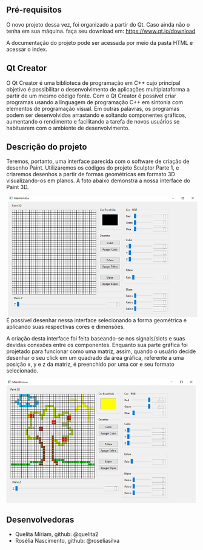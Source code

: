 ## Pré-requisitos

O novo projeto dessa vez, foi organizado a partir do Qt. Caso ainda não o tenha em sua máquina. faça seu download em:  https://www.qt.io/download 

A documentação do projeto pode ser acessada por meio da pasta HTML e acessar o index.

## Qt Creator
  
O Qt Creator é uma biblioteca de programação em C++ cujo principal objetivo é possibilitar o desenvolvimento de aplicações multiplataforma a partir de um mesmo código fonte.
Com o Qt Creator é possível criar programas usando a linguagem de programação C++ em sintonia com elementos de programação visual. Em outras palavras, os programas podem ser desenvolvidos arrastando e soltando componentes gráficos, aumentando o rendimento e facilitando a tarefa de novos usuários se habituarem com o ambiente de desenvolvimento.

## Descrição do projeto

Teremos, portanto, uma interface parecida com o software de criação de desenho Paint. Utilizaremos os códigos do projeto Sculptor Parte 1, e criaremos desenhos a partir de formas geométricas em formato 3D visualizando-os em planos. 
A foto abaixo demonstra a nossa interface do Paint 3D.

<img width="500" alt="Interface do Paint 3D no Qt Creator" title="Imagem 1: Interface do Paint 3D no Qt Creator" src="interface.png" align="right" />

É possível desenhar nessa interface selecionando a forma geométrica e aplicando suas respectivas cores e dimensões. 

A criação desta interface foi feita baseando-se nos signals/slots e suas devidas conexões entre os componentes. Enquanto sua parte gráfica foi projetado para funcionar como uma matriz, assim, quando o usuário decide desenhar o seu click em um quadrado da área gráfica, referente a uma posição x, y e z da matriz, é preenchido por uma cor e seu formato selecionado.

<img width="500" alt="Desenhando na interface do Paint 3D no Qt Creator" title="Imagem 2: Desenhando na interface do Paint 3D no Qt Creator" src="desenho_teste.png" />

## Desenvolvedoras

- Quelita Míriam, github: @quelita2
- Rosélia Nascimento, github: @roseliasilva
